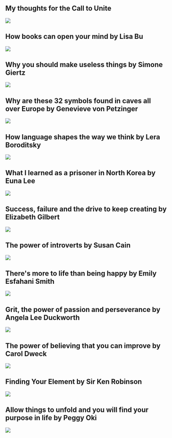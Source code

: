 My thoughts for the Call to Unite
---------------------------------

[![]( /image/yid-QU4Q17t4muY.jpg)](https://www.youtube.com/watch?v=QU4Q17t4muY)

How books can open your mind by Lisa Bu
---------------------------------------

[![]( /image/yid-6ibCtsHgz3Y.jpg)](https://www.youtube.com/watch?v=6ibCtsHgz3Y)

Why you should make useless things by Simone Giertz
---------------------------------------------------

[![]( /image/yid-c0bsKc4tiuY.jpg)](https://www.youtube.com/watch?v=c0bsKc4tiuY)

Why are these 32 symbols found in caves all over Europe by Genevieve von Petzinger
----------------------------------------------------------------------------------

[![]( /image/yid-hJnEQCMA5Sg.jpg)](https://www.youtube.com/watch?v=hJnEQCMA5Sg)

How language shapes the way we think by Lera Boroditsky
-------------------------------------------------------

[![]( /image/yid-RKK7wGAYP6k.jpg)](https://www.youtube.com/watch?v=RKK7wGAYP6k)

What I learned as a prisoner in North Korea by Euna Lee
-------------------------------------------------------

[![]( /image/yid-ZL-6MeYBeUs.jpg)](https://www.youtube.com/watch?v=ZL-6MeYBeUs)

Success, failure and the drive to keep creating by Elizabeth Gilbert
--------------------------------------------------------------------

[![]( /image/yid-_waBFUg_oT8.jpg)](https://www.youtube.com/watch?v=_waBFUg_oT8)

The power of introverts by Susan Cain
-------------------------------------

[![]( /image/yid-c0KYU2j0TM4.jpg)](https://www.youtube.com/watch?v=c0KYU2j0TM4)

There's more to life than being happy by Emily Esfahani Smith
-------------------------------------------------------------

[![]( /image/yid-y9Trdafp83U.jpg)](https://www.youtube.com/watch?v=y9Trdafp83U)

Grit, the power of passion and perseverance by Angela Lee Duckworth
-------------------------------------------------------------------

[![]( /image/yid-H14bBuluwB8.jpg)](https://www.youtube.com/watch?v=H14bBuluwB8)

The power of believing that you can improve by Carol Dweck
----------------------------------------------------------

[![]( /image/yid-_X0mgOOSpLU.jpg)](https://www.youtube.com/watch?v=_X0mgOOSpLU)

Finding Your Element by Sir Ken Robinson
----------------------------------------

[![]( /image/yid-17fbxRQgMlU.jpg)](https://www.youtube.com/watch?v=17fbxRQgMlU)

Allow things to unfold and you will find your purpose in life by Peggy Oki
--------------------------------------------------------------------------

[![]( /image/yid-ycB29FkoylE.jpg)](https://www.youtube.com/watch?v=ycB29FkoylE)